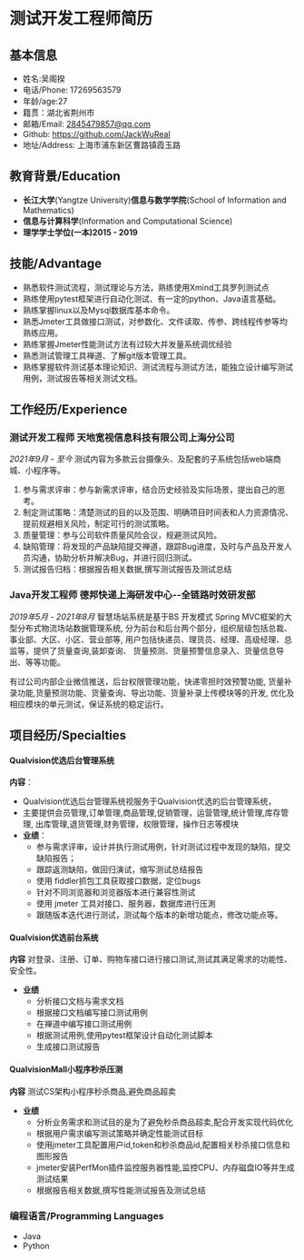 # 测试开发工程师简历

## 基本信息

-   姓名:吴阁揆
-   电话/Phone: 17269563579
-   年龄/age:27
-   籍贯：湖北省荆州市
-   邮箱/Email: 2845479857@qq.com
-   Github: https://github.com/JackWuReal
-   地址/Address: 上海市浦东新区曹路镇霞玉路

## 教育背景/Education

-   **长江大学**(Yangtze University)**信息与数学学院**(School of Information and Mathematics)
-   **信息与计算科学**(Information and Computational Science)
-   **理学学士学位(一本)2015 - 2019**

## 技能/Advantage

-   熟悉软件测试流程，测试理论与方法，熟练使用Xmind工具罗列测试点
-   熟练使用pytest框架进行自动化测试、有一定的python、Java语言基础。
-   熟练掌握linux以及Mysql数据库基本命令。
-   熟悉Jmeter工具做接口测试，对参数化、文件读取、传参、跨线程传参等均熟练应用。
-   熟练掌握Jmeter性能测试方法有过较大并发量系统调优经验
-   熟悉测试管理工具禅道、了解git版本管理工具。
-   熟练掌握软件测试基本理论知识、测试流程与测试方法，能独立设计编写测试用例，测试报告等相关测试文档。

## 工作经历/Experience

### 测试开发工程师 天地宽视信息科技有限公司上海分公司

*2021年9月 - 至今* 测试内容为多款云台摄像头、及配套的子系统包括web端商城、小程序等。

1.  参与需求评审：参与新需求评审，结合历史经验及实际场景，提出自己的思考。
2.  制定测试策略：清楚测试的目的以及范围、明确项目时间表和人力资源情况、提前规避相关风险，制定可行的测试策略。
3.  质量管理：参与公司软件质量风险会议，规避测试风险。
4.  缺陷管理：将发现的产品缺陷提交禅道，跟踪Bug进度，及时与产品及开发人员沟通，协助分析并解决Bug，并进行回归测试。
5.  测试报告归档：根据报告相关数据,撰写测试报告及测试总结

### Java开发工程师 德邦快递上海研发中心--全链路时效研发部

*2019年5月 - 2021年8月* 智慧场站系统是基于BS 开发模式 Spring MVC框架的大型分布式物流场站数据管理系统, 分为前台和后台两个部分，组织层级包括总裁、事业部、大区、小区、营业部等, 用户包括快递员、理货员、经理、高级经理、总监等，提供了货量查询,装卸查询、 货量预测、货量预警信息录入、货量信息导出、等等功能。

有过公司内部企业微信推送，后台权限管理功能，快递零担时效预警功能, 货量补录功能,货量预测功能、货量查询、导出功能、货量补录上传模块等的开发, 优化及相应模块的单元测试，保证系统的稳定运行。

## 项目经历/Specialties

#### Qualvision优选后台管理系统

**内容**：

-   Qualvision优选后台管理系统视服务于Qualvision优选的后台管理系统，
-   主要提供会员管理,订单管理,商品管理,促销管理，运营管理,统计管理,库存管理, 出库管理,退货管理,财务管理，权限管理，操作日志等模块
-   **业绩**：
    -   参与需求评审，设计并执行测试用例，针对测试过程中发现的缺陷，提交缺陷报告；
    -   跟踪返测缺陷，做回归演试，缩写测试总结报告
    -   使用 fiddler抓包工具获取接口数据，定位bugs
    -   针对不同浏览器和浏览器版本进行兼容性测试
    -   使用 jmeter 工具对接口、服务器，数据库进行压測
    -   跟随版本迭代进行测试，测试每个版本的新增功能点，修改功能点等。

#### Qualvision优选前台系统

**内容** 对登录、注册、订单、购物车接口进行接口测试,测试其满足需求的功能性、安全性。

-   **业绩**
    -   分析接口文档与需求文档
    -   根据接口文档编写接口测试用例
    -   在禅道中编写接口测试用例
    -   根据测试用例,使用pytest框架设计自动化测试脚本
    -   生成接口测试报告

#### QualvisionMall小程序秒杀压测

**内容** 测试CS架构小程序秒杀商品,避免商品超卖

-   **业绩**
    -   分析业务需求和测试目的是为了避免秒杀商品超卖,配合开发实现代码优化
    -   根据用户需求编写测试策略并确定性能测试目标
    -   使用jmeter工具配置用户id,token和秒杀商品id,配置相关秒杀接口信息和图形报告
    -   jmeter安装PerfMon插件监控服务器性能,监控CPU、内存磁盘IO等并生成测试结果
    -   根据报告相关数据,撰写性能测试报告及测试总结

### 编程语言/Programming Languages

-   Java
-   Python
